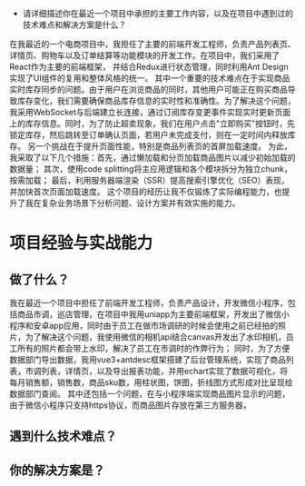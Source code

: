 
- 请详细描述你在最近一个项目中承担的主要工作内容，以及在项目中遇到过的技术难点和解决方案是什么？

在我最近的一个电商项目中，我担任了主要的前端开发工程师，负责产品列表页、详情页、购物车以及订单结算等功能模块的开发工作。在项目中，我们采用了React作为主要的前端框架，
并结合Redux进行状态管理，同时利用Ant Design实现了UI组件的复用和整体风格的统一。
其中一个重要的技术难点在于实现商品实时库存同步的问题。由于用户在浏览商品的同时，其他用户可能正在购买商品导致库存变化，我们需要确保商品库存信息的实时性和准确性。为了解决这个问题，我采用WebSocket与后端建立长连接，通过订阅库存变更事件实现实时更新页面上的库存信息。同时，为了防止超卖现象，我们在用户点击"立即购买"按钮时，先锁定库存，然后跳转至订单确认页面，若用户未完成支付，则在一定时间内释放库存。
另一个挑战在于提升页面性能，特别是商品列表页的首屏加载速度。
为此，我采取了以下几个措施：首先，通过懒加载和分页加载商品图片以减少初始加载的数据量；
其次，使用code splitting将主应用逻辑和各个模块拆分为独立chunk，按需加载；
最后，利用服务器端渲染（SSR）提高搜索引擎优化（SEO）表现，并加快首次页面加载速度。
这个项目的经历让我不仅锻炼了实际编程能力，也提升了我在复杂业务场景下分析问题、设计方案并有效实施的能力。


# 项目经验与实战能力
## 做了什么？
我在最近一个项目中担任了前端开发工程师，负责产品设计，开发微信小程序，包括商品市调，巡店管理，在项目中我用uniapp为主要前端框架，开发出了微信小程序和安卓app应用，同时由于员工在做市场调研的时候会使用之前已经拍的照片，为了解决这个问题，我使用微信的相机api结合canvas开发出了水印相机，员工所有的照片都会带上水印，解决了员工在市调时的作弊行为；
同时，为了方便数据部门导出数据，我用vue3+antdesc框架搭建了后台管理系统，实现了商品列表，市调列表，详情页，以及导出报表功能，并用echart实现了数据可视化，将每月销售额，销售数，商品sku数，用柱状图，饼图，折线图方式形成对比呈现给数据部门查阅。
其中还包括一个问题，在与小程序端实现商品图片显示的问题，由于微信小程序只支持https协议，而商品图片存放在第三方服务器，
## 遇到什么技术难点？
## 你的解决方案是？
